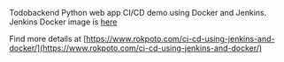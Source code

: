Todobackend Python web app CI/CD demo using Docker and Jenkins. Jenkins Docker image is [here](https://github.com/w7089/docker_in_jenkins)

Find more details at [https://www.rokpoto.com/ci-cd-using-jenkins-and-docker/](https://www.rokpoto.com/ci-cd-using-jenkins-and-docker/)
